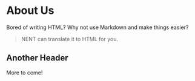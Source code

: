 # About Us

Bored of writing HTML? Why not use Markdown and make things easier?

> NENT can translate it to HTML for you.

## Another Header

More to come!